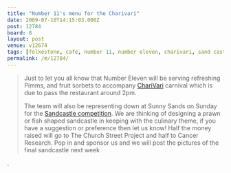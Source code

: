 ```yaml
---
title: "Number 11's menu for the Charivari"
date: 2009-07-10T14:15:03.000Z
post: 12784
board: 8
layout: post
venue: v12674
tags: [folkestone, cafe, number 11, number eleven, charivari, sand castle competition, sandcastle competition]
permalink: /m/12784/
---
```

<blockquote>Just to let you all know that Number Eleven will be serving refreshing Pimms, and fruit sorbets to accompany <a href="/wiki/charivari">ChariVari</a> carnival which is due to pass the restaurant around 2pm.

The team will also be representing down at Sunny Sands on Sunday for the <a href="/wiki/sandcastle+competition">Sandcastle competition</a>. We are thinking of designing a prawn or fish shaped sandcastle in keeping with the culinary theme, if you have a suggestion or preference then let us know! Half the money raised will go to The Church Street Project and half to Cancer Research. Pop in and sponsor us and we will post the pictures of the final sandcastle next week</blockquote>.
